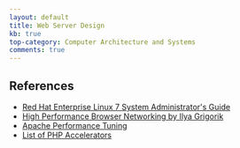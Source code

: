 ```yaml
---
layout: default
title: Web Server Design
kb: true
top-category: Computer Architecture and Systems
comments: true
---
```



## References

* [Red Hat Enterprise Linux 7 System Administrator's Guide](https://access.redhat.com/documentation/en-US/Red_Hat_Enterprise_Linux/7/html/System_Administrators_Guide/index.html)
* [High Performance Browser Networking by Ilya Grigorik](https://hpbn.co/)
* [Apache Performance Tuning](http://httpd.apache.org/docs/2.4/misc/perf-tuning.html)
* [List of PHP Accelerators](https://en.wikipedia.org/wiki/List_of_PHP_accelerators)
